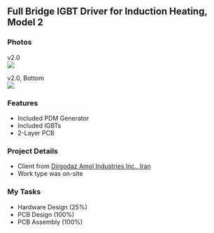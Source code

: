 ## Full Bridge IGBT Driver for Induction Heating, Model 2

### Photos
v2.0  
![](https://s32.picofile.com/file/8478512184/v2_0.jpg)

v2.0, Bottom  
![](https://s32.picofile.com/file/8478512192/v2_0_Bottom.jpg)

### Features
- Included PDM Generator
- Included IGBTs
- 2-Layer PCB

### Project Details
- Client from [Dirgodaz Amol Industries Inc., Iran](https://dirgodazamol.com/en/)
- Work type was on-site

### My Tasks
- Hardware Design (25%)
- PCB Design (100%)
- PCB Assembly (100%)
